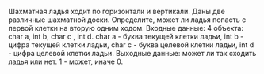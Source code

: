 Шахматная ладья ходит по горизонтали и вертикали. Даны две различные шахматной доски. Определите, может ли ладья попасть с первой клетки на вторую одним ходом.
Входные данные: 4 объекта: char a, int b, char c , int d. char a - буква текущей клетки ладьи, int b - цифра текущей клетки ладьи, char c - буква целевой клетки ладьи, int d - цифра целевой клетки ладьи.
Выходные данные: может ли так сходить ладья или нет. 1 - может, иначе 0.